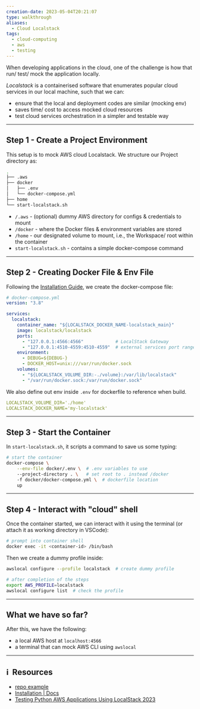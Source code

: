 ```yaml
---
creation-date: 2023-05-04T20:21:07
type: walkthrough
aliases:
  - Cloud Localstack
tags:
  - cloud-computing
  - aws
  - testing
---
```


When developing applications in the cloud, one of the challenge is how that run/ test/ mock the application locally. 

*Localstack* is a containerised software that enumerates popular cloud services in our local machine, such that we can: 
- ensure that the local and deployment codes are similar (mocking env) 
- saves time/ cost to access mocked cloud resources
- test cloud services orchestration in a simpler and testable way

---
## Step 1 - Create a Project Environment

This setup is to mock AWS cloud Localstack. We structure our Project directory as:
```bash
.
├── .aws
├── docker
│   ├── .env
│   └── docker-compose.yml
├── home
└── start-localstack.sh
```
- `/.aws` - (optional) dummy AWS directory for configs & credentials to mount
- `/docker` - where the Docker files & environment variables are stored
- `/home` - our designated volume to mount, i.e., the Workspace/ root within the container
- `start-localstack.sh` - contains a simple docker-compose command

---
## Step 2 - Creating Docker File & Env File

Following the [Installation Guide](https://docs.localstack.cloud/getting-started/installation/#docker-compose), we create the docker-compose file: 

```yml
# docker-compose.yml
version: "3.8"

services:
  localstack:
    container_name: "${LOCALSTACK_DOCKER_NAME-localstack_main}"
    image: localstack/localstack
    ports:
      - "127.0.0.1:4566:4566"            # LocalStack Gateway
      - "127.0.0.1:4510-4559:4510-4559"  # external services port range
    environment:
      - DEBUG=${DEBUG-}
      - DOCKER_HOST=unix:///var/run/docker.sock
    volumes:
      - "${LOCALSTACK_VOLUME_DIR:-./volume}:/var/lib/localstack"
      - "/var/run/docker.sock:/var/run/docker.sock"
```

We also define out env inside `.env` for dockerfile to reference when build. 

```yml
LOCALSTACK_VOLUME_DIR='./home'
LOCALSTACK_DOCKER_NAME='my-localstack'
```

---
## Step 3 - Start the Container

In `start-localstack.sh`, it scripts a command to save us some typing: 

```sh
# start the container
docker-compose \
    --env-file docker/.env \  # .env variables to use
    --project-directory . \   # set root to . instead /docker
    -f docker/docker-compose.yml \  # dockerfile location
    up
```

---
## Step 4 - Interact with "cloud" shell

Once the container started, we can interact with it using the terminal (or attach it as working directory in VSCode): 

```sh
# prompt into container shell
docker exec -it <container-id> /bin/bash
```

Then we create a dummy profile inside: 

```sh
awslocal configure --profile localstack  # create dummy profile

# after completion of the steps 
export AWS_PROFILE=localstack
awslocal configure list  # check the profile
```

---
## What we have so far?

After this, we have the following: 
- a local AWS host at `localhost:4566`
- a terminal that can mock AWS CLI using `awslocal`

---
## ℹ️  Resources
- [repo example](https://github.com/tobytoyin/aws-python/tree/master/localstack_examples/localstack_setup)
- [Installation | Docs](https://docs.localstack.cloud/getting-started/installation/#docker-compose)
- [Testing Python AWS Applications Using LocalStack 2023](https://hands-on.cloud/testing-python-aws-applications-using-localstack/)